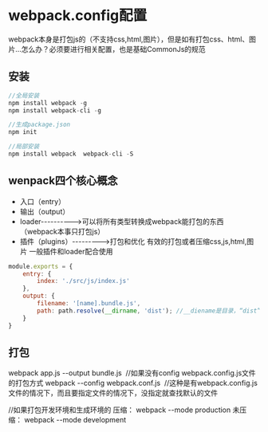 # webpack.config配置
webpack本身是打包js的（不支持css,html,图片），但是如有打包css、html、图片...怎么办？必须要进行相关配置，也是基础CommonJs的规范
## 安装
```javascript
//全局安装
npm install webpack -g
npm install webpack-cli -g

//生成package.json
npm init

//局部安装
npm install webpack  webpack-cli -S
```
## wenpack四个核心概念
- 入口（entry）
- 输出（output）
- loader---------->可以将所有类型转换成webpack能打包的东西（webpack本事只打包js）
- 插件（plugins）--------->打包和优化
   有效的打包或者压缩css,js,html,图片
   一般插件和loader配合使用
```javascript
module.exports = {
    entry: {
        index: './src/js/index.js'
    },
    output: {
        filename: '[name].bundle.js',
        path: path.resolve(__dirname, 'dist'); //__diename是目录，“dist”是打包放置的文件名，意思是把目录和文件名链接起来
    }
}
```
## 打包
webpack app.js --output bundle.js  //如果没有config webpack.config.js文件的打包方式
webpack --config webpack.conf.js  //这种是有webpack.config.js文件的情况下，而且要指定文件的情况下，没指定就查找默认的文件

//如果打包开发环境和生成环境的
压缩： webpack --mode production 
未压缩： webpack --mode development

